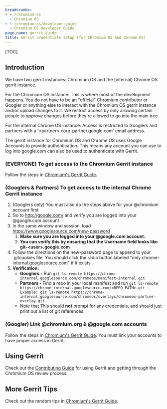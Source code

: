 ```yaml
---
breadcrumbs:
- - /chromium-os
  - Chromium OS
- - /chromium-os/developer-guide
  - Chromium OS Developer Guide
page_name: gerrit-guide
title: Gerrit credentials setup (for Chromium OS and Chrome OS)
---
```


[TOC]

## Introduction

We have two gerrit instances: Chromium OS and the (internal) Chrome OS gerrit
instance.

For the Chromium OS instance: This is where most of the development happens. You
do not have to be an "official" Chromium contributor or Googler or anything else
to interact with the Chromium OS gerrit instance and/or upload changes to it. We
restrict access by only allowing certain people to *approve* changes before
they're allowed to go into the main tree.

For the internal Chrome OS instance: Access is restricted to Googlers and
partners with a '&lt;partner&gt;.corp-partner.google.com' email address.

The gerrit instance for Chromium OS and Chrome OS uses Google Accounts to
provide authentication. This means any account you can use to log into
google.com can also be used to authenticate with Gerrit.

### (EVERYONE) To get access to the Chromium Gerrit instance

Follow the steps in [Chromium's Gerrit Guide](/developers/gerrit-guide).

### (Googlers & Partners) To get access to the internal Chrome Gerrit instance

1.  (Googlers only) You must also do the steps above for your @chromium
            account first
2.  Go to <http://google.com/> and verify you are logged into your
            @google.com account
3.  In the same window and session, load
            <https://www.googlesource.com/new-password>
    1.  **Make sure you are logged into your @google.com account.**
    2.  **You can verify this by ensuring that the Username field looks
                like git-&lt;user&gt;.google.com**
4.  Follow the directions on the new-password page to append to your
            .gitcookies file. You should click the radio button labeled "only
            chrome-internal.googlesource.com" if it exists.
5.  **Verification:**
    *   **Googlers -** Run `git ls-remote
                https://chrome-internal.googlesource.com/chromeos/manifest-internal.git`
    *   **Partners -** Find a repo in your local manifest and run `git
                ls-remote
                https://chrome-internal.googlesource.com/<REPO_PATH>.git -
                Example: git ls-remote
                https://chrome-internal.googlesource.com/chromeos/overlays/chromeos-partner-overlay.git`
    *   Note that This should **not** prompt for any credentials, and
                should just print out a list of git references.

### (Googler) Link @chromium.org & @google.com accounts

Follow the steps in [Chromium's Gerrit Guide](/developers/gerrit-guide). You
must link your accounts to have proper access in Gerrit.

## **Using Gerrit**

Check out the [Contributing
Guide](/chromium-os/developer-library/guides/development/contributing/)
for using Gerrit and getting through the Chromium OS review process.

## More Gerrit Tips

Check out the random tips in [Chromium's Gerrit
Guide](/developers/gerrit-guide).
